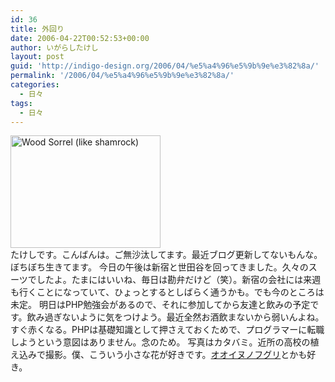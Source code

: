 ```yaml
---
id: 36
title: 外回り
date: 2006-04-22T00:52:53+00:00
author: いがらしたけし
layout: post
guid: 'http://indigo-design.org/2006/04/%e5%a4%96%e5%9b%9e%e3%82%8a/'
permalink: '/2006/04/%e5%a4%96%e5%9b%9e%e3%82%8a/'
categories:
  - 日々
tags:
  - 日々
---
```

<a href="http://www.flickr.com/photos/takeshi81/128883219/" title="Photo Sharing"><img src="http://static.flickr.com/1/128883219_b8bd13a2c8_m.jpg" width="240" height="180" alt="Wood Sorrel (like shamrock)" border="0" /></a><br />
たけしです。こんばんは。ご無沙汰してます。最近ブログ更新してないもんな。ぼちぼち生きてます。
今日の午後は新宿と世田谷を回ってきました。久々のスーツでしたよ。たまにはいいね、毎日は勘弁だけど（笑）。新宿の会社には来週も行くことになっていて、ひょっとするとしばらく通うかも。でも今のところは未定。
明日はPHP勉強会があるので、それに参加してから友達と飲みの予定です。飲み過ぎないように気をつけよう。最近全然お酒飲まないから弱いんよね。すぐ赤くなる。PHPは基礎知識として押さえておくためで、プログラマーに転職しようという意図はありません。念のため。
写真はカタバミ。近所の高校の植え込みで撮影。僕、こういう小さな花が好きです。<a href="http://images.google.co.jp/images?sourceid=navclient-ff&amp;ie=UTF-8&amp;rls=GGGL,GGGL:2005-09,GGGL:ja&amp;q=%E3%82%AA%E3%82%AA%E3%82%A4%E3%83%8C%E3%83%8E%E3%83%95%E3%82%B0%E3%83%AA" target="_blank">オオイヌノフグリ</a>とかも好き。